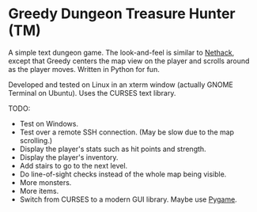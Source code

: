 Greedy Dungeon Treasure Hunter (TM)
===================================

A simple text dungeon game. The look-and-feel is similar to [Nethack](http://www.nethack.org/), except that Greedy centers the map view on the player and scrolls around as the player moves. Written in Python for fun.

Developed and tested on Linux in an xterm window (actually GNOME Terminal on Ubuntu). Uses the CURSES text library.

TODO:

* Test on Windows.
* Test over a remote SSH connection. (May be slow due to the map scrolling.)
* Display the player's stats such as hit points and strength.
* Display the player's inventory.
* Add stairs to go to the next level.
* Do line-of-sight checks instead of the whole map being visible.
* More monsters.
* More items.
* Switch from CURSES to a modern GUI library. Maybe use [Pygame](http://www.pygame.org/).

